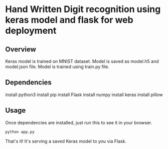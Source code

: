 # Hand Written Digit recognition using keras model and flask for web deployment


## Overview
Keras model is trained on MNIST dataset. Model is saved as model.h5 and model.json file. Model is trained using train.py file. 

## Dependencies
install python3
install pip
install Flask
install numpy
install keras
install pillow

## Usage

Once dependencies are installed, just run this to see it in your browser. 

```python app.py```

That's it! It's serving a saved Keras model to you via Flask. 


